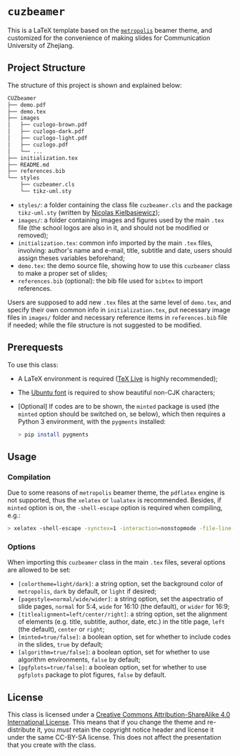 # `cuzbeamer`

This is a LaTeX template based on the [`metropolis`](https://github.com/matze/mtheme) beamer theme, and customized for the convenience of making slides for Communication University of Zhejiang.

## Project Structure

The structure of this project is shown and explained below:

```bash
CUZbeamer
├── demo.pdf
├── demo.tex
├── images
│   ├── cuzlogo-brown.pdf
│   ├── cuzlogo-dark.pdf
│   ├── cuzlogo-light.pdf
│   ├── cuzlogo.pdf
│   └── ...
├── initialization.tex
├── README.md
├── references.bib
└── styles
    ├── cuzbeamer.cls
    └── tikz-uml.sty
```

- `styles/`: a folder containing the class file `cuzbeamer.cls` and the package `tikz-uml.sty` (written by [Nicolas Kielbasiewicz](http://perso.ensta-paristech.fr/~kielbasi/tikzuml/));
- `images/`: a folder containing images and figures used by the main `.tex` file (the school logos are also in it, and should not be modified or removed);
- `initialization.tex`: common info imported by the main `.tex` files, involving: author's name and e-mail, title, subtitle and date, users should assign theses variables beforehand;
- `demo.tex`: the demo source file, showing how to use this `cuzbeamer` class to make a proper set of slides;
- `references.bib` (optional): the bib file used for `bibtex` to import references.

Users are supposed to add new `.tex` files at the same level of `demo.tex`, and specify their own common info in `initialization.tex`, put necessary image files in `images/` folder and necessary reference items in `references.bib` file if needed; while the file structure is not suggested to be modified.

## Prerequests

To use this class:

- A LaTeX environment is required ([TeX Live](https://www.tug.org/texlive/) is highly recommended);
- The [Ubuntu font](https://design.ubuntu.com/font/) is required to show beautiful non-CJK characters;
- [Optional] If codes are to be shown, the `minted` package is used (the `minted` option should be switched on, se below), which then requires a Python 3 environment, with the `pygments` installed:

    ``` bash
    > pip install pygments
    ```

## Usage

### Compilation

Due to some reasons of `metropolis` beamer theme, the `pdflatex` engine is not supported, thus the `xelatex` or `lualatex` is recommended. Besides, if `minted` option is on, the `-shell-escape` option is required when compiling, e.g.:

```bash
> xelatex -shell-escape -synctex=1 -interaction=nonstopmode -file-line-error demo.tex
```

### Options

When importing this `cuzbeamer` class in the main `.tex` files, several options are allowed to be set:

- `[colortheme=light/dark]`: a string option, set the background color of `metropolis`, `dark` by default, or `light` if desired;
- `[pagestyle=normal/wide/wider]`: a string option, set the aspectratio of slide pages, `normal` for 5:4, `wide` for 16:10 (the default), or `wider` for 16:9;
- `[titlealignment=left/center/right]`: a string option, set the alignment of elements (e.g. title, subtitle, author, date, etc.) in the title page, `left` (the default), `center` or `right`;
- `[minted=true/false]`: a boolean option, set for whether to include codes in the slides, `true` by default;
- `[algorithm=true/false]`: a boolean option, set for whether to use algorithm environments, `false` by default;
- `[pgfplots=true/false]`: a boolean option, set for whether to use `pgfplots` package to plot figures, `false` by default.

## License

This class is licensed under a [Creative Commons Attribution-ShareAlike 4.0 International License](https://creativecommons.org/licenses/by-sa/4.0/). This means that if you change the theme and re-distribute it, you *must* retain the copyright notice header and license it under the same CC-BY-SA license. This does not affect the presentation that you create with the class.